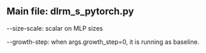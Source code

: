 ## Main file: dlrm_s_pytorch.py

--size-scale: scalar on MLP sizes

--growth-step: when args.growth_step=0, it is running as baseline. 
